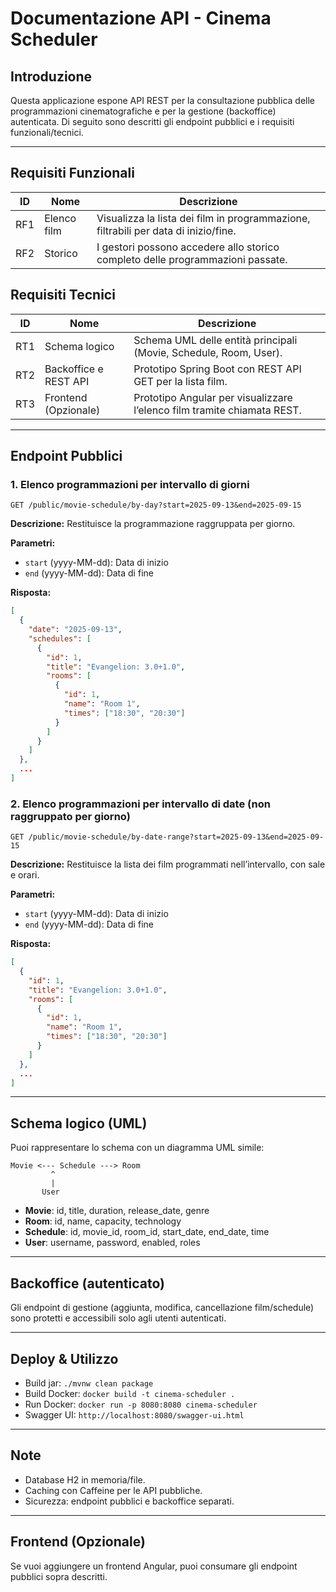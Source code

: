 # Documentazione API - Cinema Scheduler

## Introduzione
Questa applicazione espone API REST per la consultazione pubblica delle programmazioni cinematografiche e per la gestione (backoffice) autenticata. Di seguito sono descritti gli endpoint pubblici e i requisiti funzionali/tecnici.

---

## Requisiti Funzionali
| ID  | Nome         | Descrizione                                                                                   |
|-----|--------------|----------------------------------------------------------------------------------------------|
| RF1 | Elenco film  | Visualizza la lista dei film in programmazione, filtrabili per data di inizio/fine.           |
| RF2 | Storico      | I gestori possono accedere allo storico completo delle programmazioni passate.               |

## Requisiti Tecnici
| ID   | Nome                        | Descrizione                                                                                   |
|------|-----------------------------|----------------------------------------------------------------------------------------------|
| RT1  | Schema logico               | Schema UML delle entità principali (Movie, Schedule, Room, User).                            |
| RT2  | Backoffice e REST API       | Prototipo Spring Boot con REST API GET per la lista film.                                    |
| RT3  | Frontend (Opzionale)        | Prototipo Angular per visualizzare l’elenco film tramite chiamata REST.                      |

---

## Endpoint Pubblici

### 1. Elenco programmazioni per intervallo di giorni
```
GET /public/movie-schedule/by-day?start=2025-09-13&end=2025-09-15
```
**Descrizione:** Restituisce la programmazione raggruppata per giorno.

**Parametri:**
- `start` (yyyy-MM-dd): Data di inizio
- `end` (yyyy-MM-dd): Data di fine

**Risposta:**
```json
[
  {
    "date": "2025-09-13",
    "schedules": [
      {
        "id": 1,
        "title": "Evangelion: 3.0+1.0",
        "rooms": [
          {
            "id": 1,
            "name": "Room 1",
            "times": ["18:30", "20:30"]
          }
        ]
      }
    ]
  },
  ...
]
```

### 2. Elenco programmazioni per intervallo di date (non raggruppato per giorno)
```
GET /public/movie-schedule/by-date-range?start=2025-09-13&end=2025-09-15
```
**Descrizione:** Restituisce la lista dei film programmati nell’intervallo, con sale e orari.

**Parametri:**
- `start` (yyyy-MM-dd): Data di inizio
- `end` (yyyy-MM-dd): Data di fine

**Risposta:**
```json
[
  {
    "id": 1,
    "title": "Evangelion: 3.0+1.0",
    "rooms": [
      {
        "id": 1,
        "name": "Room 1",
        "times": ["18:30", "20:30"]
      }
    ]
  },
  ...
]
```

---

## Schema logico (UML)

Puoi rappresentare lo schema con un diagramma UML simile:

```
Movie <--- Schedule ---> Room
         ^
         |
       User
```
- **Movie**: id, title, duration, release_date, genre
- **Room**: id, name, capacity, technology
- **Schedule**: id, movie_id, room_id, start_date, end_date, time
- **User**: username, password, enabled, roles

---

## Backoffice (autenticato)
Gli endpoint di gestione (aggiunta, modifica, cancellazione film/schedule) sono protetti e accessibili solo agli utenti autenticati.

---

## Deploy & Utilizzo
- Build jar: `./mvnw clean package`
- Build Docker: `docker build -t cinema-scheduler .`
- Run Docker: `docker run -p 8080:8080 cinema-scheduler`
- Swagger UI: `http://localhost:8080/swagger-ui.html`

---

## Note
- Database H2 in memoria/file.
- Caching con Caffeine per le API pubbliche.
- Sicurezza: endpoint pubblici e backoffice separati.

---

## Frontend (Opzionale)
Se vuoi aggiungere un frontend Angular, puoi consumare gli endpoint pubblici sopra descritti.
